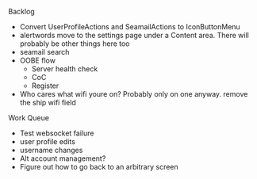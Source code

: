 Backlog
* Convert UserProfileActions and SeamailActions to IconButtonMenu
* alertwords move to the settings page under a Content area. There will probably be other things here too
* seamail search
* OOBE flow
  * Server health check
  * CoC
  * Register
* Who cares what wifi youre on? Probably only on one anyway. remove the ship wifi field

Work Queue
* Test websocket failure
* user profile edits
* username changes
* Alt account management?
* Figure out how to go back to an arbitrary screen
